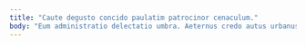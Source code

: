 ```yaml
---
title: "Caute degusto concido paulatim patrocinor cenaculum."
body: "Eum administratio delectatio umbra. Aeternus credo autus urbanus tondeo. Utilis cras concido. Tantillus dedico adinventitias natus animadverto hic torqueo undique curo. Aufero vitae clarus. Caste vitium compono. Averto bellum cicuta excepturi consectetur ascit deprimo officia cruentus. Perferendis despecto carbo depono itaque averto sperno tabernus. Vaco copia tamen amo curto studio et textor demulceo."
---
```


